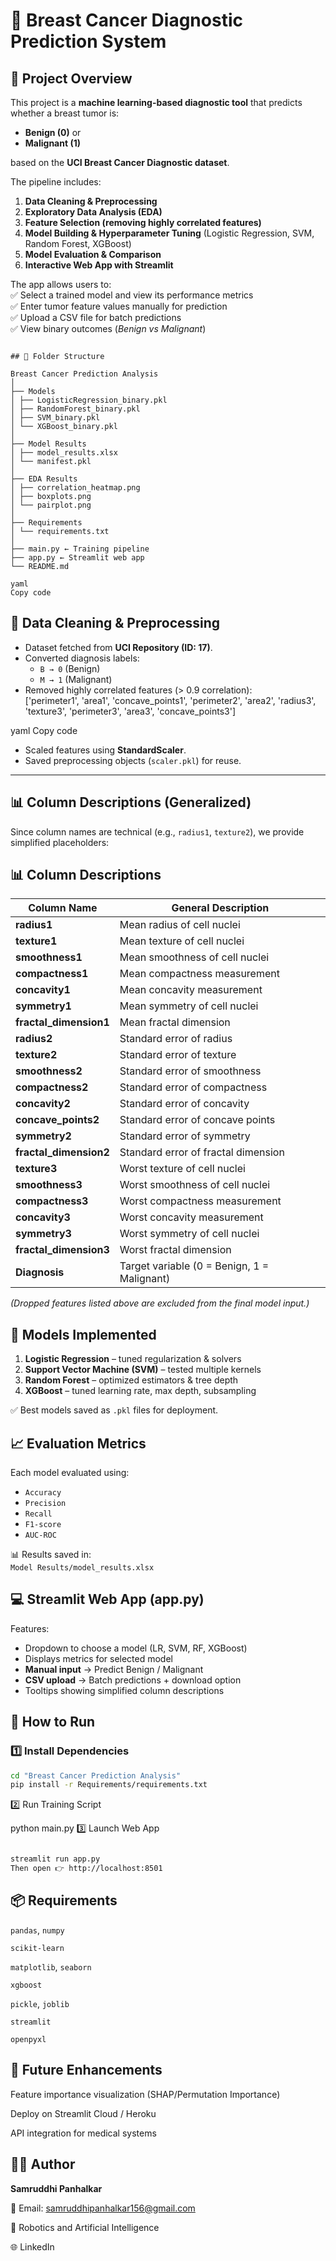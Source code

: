 # 🎀 Breast Cancer Diagnostic Prediction System  

## 📌 Project Overview  
This project is a **machine learning-based diagnostic tool** that predicts whether a breast tumor is:  
- **Benign (0)** or  
- **Malignant (1)**  

based on the **UCI Breast Cancer Diagnostic dataset**.  

The pipeline includes:  
1. **Data Cleaning & Preprocessing**  
2. **Exploratory Data Analysis (EDA)**  
3. **Feature Selection (removing highly correlated features)**  
4. **Model Building & Hyperparameter Tuning** (Logistic Regression, SVM, Random Forest, XGBoost)  
5. **Model Evaluation & Comparison**  
6. **Interactive Web App with Streamlit**  

The app allows users to:  
✅ Select a trained model and view its performance metrics  
✅ Enter tumor feature values manually for prediction  
✅ Upload a CSV file for batch predictions  
✅ View binary outcomes (*Benign vs Malignant*)  

```

## 📂 Folder Structure  

Breast Cancer Prediction Analysis
│
├── Models
│ ├── LogisticRegression_binary.pkl
│ ├── RandomForest_binary.pkl
│ ├── SVM_binary.pkl
│ └── XGBoost_binary.pkl
│
├── Model Results
│ ├── model_results.xlsx
│ └── manifest.pkl
│
├── EDA Results
│ ├── correlation_heatmap.png
│ ├── boxplots.png
│ └── pairplot.png
│
├── Requirements
│ └── requirements.txt
│
├── main.py ← Training pipeline
├── app.py ← Streamlit web app
└── README.md

yaml
Copy code

```

## 🧹 Data Cleaning & Preprocessing  
- Dataset fetched from **UCI Repository (ID: 17)**.  
- Converted diagnosis labels:  
  - `B → 0` (Benign)  
  - `M → 1` (Malignant)  
- Removed highly correlated features (> 0.9 correlation):  
['perimeter1', 'area1', 'concave_points1',
'perimeter2', 'area2', 'radius3', 'texture3',
'perimeter3', 'area3', 'concave_points3']

yaml
Copy code
- Scaled features using **StandardScaler**.  
- Saved preprocessing objects (`scaler.pkl`) for reuse.  

---

## 📊 Column Descriptions (Generalized)  

Since column names are technical (e.g., `radius1`, `texture2`), we provide simplified placeholders:  

## 📊 Column Descriptions  

| Column Name           | General Description |
|-----------------------|----------------------|
| **radius1**           | Mean radius of cell nuclei |
| **texture1**          | Mean texture of cell nuclei |
| **smoothness1**       | Mean smoothness of cell nuclei |
| **compactness1**      | Mean compactness measurement |
| **concavity1**        | Mean concavity measurement |
| **symmetry1**         | Mean symmetry of cell nuclei |
| **fractal_dimension1**| Mean fractal dimension |
| **radius2**           | Standard error of radius |
| **texture2**          | Standard error of texture |
| **smoothness2**       | Standard error of smoothness |
| **compactness2**      | Standard error of compactness |
| **concavity2**        | Standard error of concavity |
| **concave_points2**   | Standard error of concave points |
| **symmetry2**         | Standard error of symmetry |
| **fractal_dimension2**| Standard error of fractal dimension |
| **texture3**          | Worst texture of cell nuclei |
| **smoothness3**       | Worst smoothness of cell nuclei |
| **compactness3**      | Worst compactness measurement |
| **concavity3**        | Worst concavity measurement |
| **symmetry3**         | Worst symmetry of cell nuclei |
| **fractal_dimension3**| Worst fractal dimension |
| **Diagnosis**         | Target variable (0 = Benign, 1 = Malignant) |


*(Dropped features listed above are excluded from the final model input.)*  



## 🤖 Models Implemented  
1. **Logistic Regression** – tuned regularization & solvers  
2. **Support Vector Machine (SVM)** – tested multiple kernels  
3. **Random Forest** – optimized estimators & tree depth  
4. **XGBoost** – tuned learning rate, max depth, subsampling  

✅ Best models saved as `.pkl` files for deployment.  



## 📈 Evaluation Metrics  
Each model evaluated using:  
- `Accuracy`  
- `Precision`  
- `Recall`  
- `F1-score`  
- `AUC-ROC `

📊 Results saved in:  
`Model Results/model_results.xlsx`  



## 💻 Streamlit Web App (app.py)  
Features:  
- Dropdown to choose a model (LR, SVM, RF, XGBoost)  
- Displays metrics for selected model  
- **Manual input** → Predict Benign / Malignant  
- **CSV upload** → Batch predictions + download option  
- Tooltips showing simplified column descriptions  



## 🚀 How to Run  

### 1️⃣ Install Dependencies  
```bash
cd "Breast Cancer Prediction Analysis"
pip install -r Requirements/requirements.txt
```
2️⃣ Run Training Script

python main.py
3️⃣ Launch Web App
```bash

streamlit run app.py
Then open 👉 http://localhost:8501
```

## 📦 Requirements
`pandas`, `numpy`

`scikit-learn`

`matplotlib`, `seaborn`

`xgboost`

`pickle`, `joblib`

`streamlit`

`openpyxl`

## 🔮 Future Enhancements
Feature importance visualization (SHAP/Permutation Importance)

Deploy on Streamlit Cloud / Heroku

API integration for medical systems

## 👩‍💻 Author

**Samruddhi Panhalkar**

📧 Email: samruddhipanhalkar156@gmail.com

🏫 Robotics and Artificial Intelligence

🌐 LinkedIn
